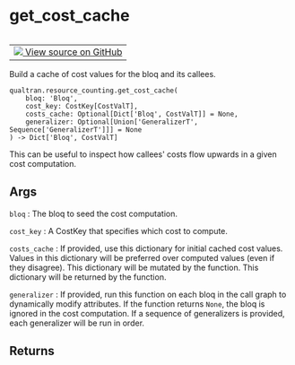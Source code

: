 # get_cost_cache


<table class="tfo-notebook-buttons tfo-api nocontent" align="left">
<td>
  <a target="_blank" href="https://github.com/quantumlib/Qualtran/blob/main/qualtran/resource_counting/_costing.py#L184-L218">
    <img src="https://www.tensorflow.org/images/GitHub-Mark-32px.png" />
    View source on GitHub
  </a>
</td>
</table>



Build a cache of cost values for the bloq and its callees.


<pre class="devsite-click-to-copy prettyprint lang-py tfo-signature-link">
<code>qualtran.resource_counting.get_cost_cache(
    bloq: 'Bloq',
    cost_key: CostKey[CostValT],
    costs_cache: Optional[Dict['Bloq', CostValT]] = None,
    generalizer: Optional[Union['GeneralizerT', Sequence['GeneralizerT']]] = None
) -> Dict['Bloq', CostValT]
</code></pre>



<!-- Placeholder for "Used in" -->

This can be useful to inspect how callees' costs flow upwards in a given cost computation.

<h2 class="add-link">Args</h2>

`bloq`<a id="bloq"></a>
: The bloq to seed the cost computation.

`cost_key`<a id="cost_key"></a>
: A CostKey that specifies which cost to compute.

`costs_cache`<a id="costs_cache"></a>
: If provided, use this dictionary for initial cached cost values. Values in this
  dictionary will be preferred over computed values (even if they disagree). This
  dictionary will be mutated by the function. This dictionary will be returned by the
  function.

`generalizer`<a id="generalizer"></a>
: If provided, run this function on each bloq in the call graph to dynamically
  modify attributes. If the function returns `None`, the bloq is ignored in the
  cost computation. If a sequence of generalizers is provided, each generalizer
  will be run in order.




<h2 class="add-link">Returns</h2>


